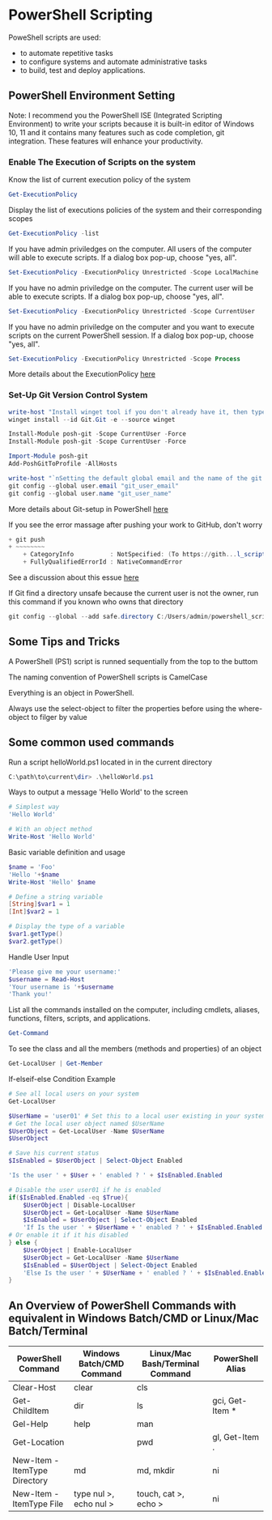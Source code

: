 # PowerShell Scripting
PoweShell scripts are used:
- to automate repetitive tasks
- to configure systems and automate administrative tasks
- to build, test and deploy applications.

## PowerShell Environment Setting

Note: I recommend you the PowerShell ISE (Integrated Scripting Environment) to write your scripts because it is built-in editor of Windows 10, 11 and it contains many features such as code completion, git integration.
These features will enhance your productivity. 

### Enable The Execution of Scripts on the system

Know the list of current execution policy of the system
~~~ps1
Get-ExecutionPolicy
~~~

Display the list of executions policies of the system and their corresponding scopes
~~~ps1
Get-ExecutionPolicy -list
~~~

If you have admin priviledges on the computer. All users of the computer will able to execute scripts. If a dialog box pop-up, choose "yes, all".
~~~ps1
Set-ExecutionPolicy -ExecutionPolicy Unrestricted -Scope LocalMachine  
~~~

If you have no admin priviledge on the computer. The current user will be able to execute scripts. If a dialog box pop-up, choose "yes, all".
~~~ps1
Set-ExecutionPolicy -ExecutionPolicy Unrestricted -Scope CurrentUser  
~~~

If you have no admin priviledge on the computer and you want to execute scripts on the current PowerShell session. If a dialog box pop-up, choose "yes, all".
~~~ps1
Set-ExecutionPolicy -ExecutionPolicy Unrestricted -Scope Process  
~~~

More details about the ExecutionPolicy [here](https://learn.microsoft.com/en-us/powershell/module/microsoft.powershell.security/get-executionpolicy?view=powershell-7.3)

### Set-Up Git Version Control System

~~~ps1
write-host "Install winget tool if you don't already have it, then type this command in command prompt or Powershell."
winget install --id Git.Git -e --source winget

Install-Module posh-git -Scope CurrentUser -Force
Install-Module posh-git -Scope CurrentUser -Force

Import-Module posh-git
Add-PoshGitToProfile -AllHosts

write-host "`nSetting the default global email and the name of the git user..." 
git config --global user.email "git_user_email"
git config --global user.name "git_user_name"
~~~

More details about Git-setup in PowerShell [here](https://git-scm.com/book/de/v2/Anhang-A%3A-Git-in-anderen-Umgebungen-Git-in-PowerShell)

If you see the error massage after pushing your work to GitHub, don't worry 
~~~ps1
+ git push
+ ~~~~~~~~
    + CategoryInfo          : NotSpecified: (To https://gith...l_scripting.git:String) [], RemoteException
    + FullyQualifiedErrorId : NativeCommandError
~~~
See a discussion about this essue [here](https://github.com/dahlbyk/posh-git/issues/109)

If Git find a directory unsafe because the current user is not the owner, run this command if you known who owns that directory
~~~ps1
git config --global --add safe.directory C:/Users/admin/powershell_scripting
~~~

## Some Tips and Tricks
A PowerShell (PS1) script is runned sequentially from the top to the buttom

The naming convention of PowerShell scripts is CamelCase

Everything is an object in PowerShell.

Always use the select-object to filter the properties before using the where-object to filger by value

## Some common used commands

Run a script helloWorld.ps1 located in in the current directory
~~~ps1
C:\path\to\current\dir> .\helloWorld.ps1
~~~

Ways to output a message 'Hello World' to the screen
~~~ps1
# Simplest way
'Hello World'

# With an object method
Write-Host 'Hello World'
~~~

Basic variable definition and usage
~~~ps1
$name = 'Foo'
'Hello '+$name
Write-Host 'Hello' $name

# Define a string variable
[String]$var1 = 1
[Int]$var2 = 1

# Display the type of a variable
$var1.getType() 
$var2.getType()
~~~

Handle User Input
~~~ps1
'Please give me your username:'
$username = Read-Host
'Your username is '+$username
'Thank you!' 
~~~

List all the commands installed on the computer, including cmdlets, aliases, functions, filters, scripts, and applications.
~~~ps1
Get-Command
~~~

To see the class and all the members (methods and properties) of an object
~~~ps1
Get-LocalUser | Get-Member
~~~

If-elseif-else Condition Example
~~~ps1
# See all local users on your system
Get-LocalUser

$UserName = 'user01' # Set this to a local user existing in your system
# Get the local user object named $UserName
$UserObject = Get-LocalUser -Name $UserName
$UserObject

# Save his current status
$IsEnabled = $UserObject | Select-Object Enabled

'Is the user ' + $User + ' enabled ? ' + $IsEnabled.Enabled

# Disable the user user01 if he is enabled
if($IsEnabled.Enabled -eq $True){
    $UserObject | Disable-LocalUser
    $UserObject = Get-LocalUser -Name $UserName
    $IsEnabled = $UserObject | Select-Object Enabled
    'If Is the user ' + $UserName + ' enabled ? ' + $IsEnabled.Enabled
# Or enable it if it his disabled
} else {
    $UserObject | Enable-LocalUser
    $UserObject = Get-LocalUser -Name $UserName
    $IsEnabled = $UserObject | Select-Object Enabled
    'Else Is the user ' + $UserName + ' enabled ? ' + $IsEnabled.Enabled
}
~~~

## An Overview of PowerShell Commands with equivalent in Windows Batch/CMD or Linux/Mac Batch/Terminal
|PowerShell Command|Windows Batch/CMD Command|Linux/Mac Bash/Terminal Command|PowerShell Alias|
|---|---|---|---|
|Clear-Host|clear|cls||
|Get-ChildItem|dir|ls|gci, Get-Item *|
|Gel-Help|help|man||
|Get-Location||pwd|gl, Get-Item .|
|New-Item -ItemType Directory|md|md, mkdir|ni|
|New-Item -ItemType File|type nul >, echo nul >|touch, cat >, echo >|ni|

